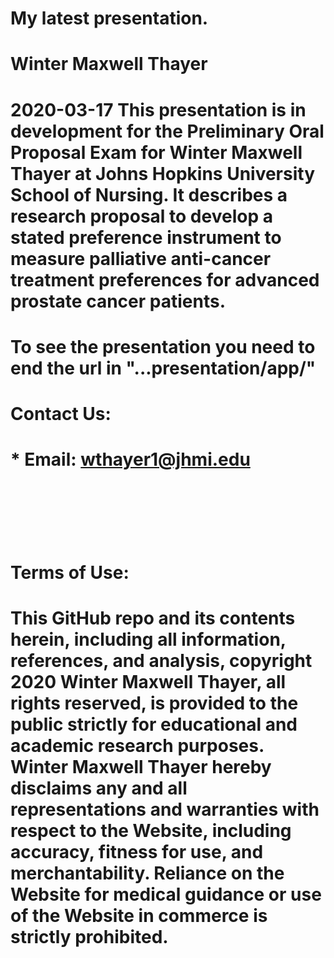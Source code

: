 # My latest presentation.
# Winter Maxwell Thayer

# 2020-03-17 This presentation is in development for the Preliminary Oral Proposal Exam for Winter Maxwell Thayer at Johns Hopkins University School of Nursing. It describes a research proposal to develop a stated preference instrument to measure palliative anti-cancer treatment preferences for advanced prostate cancer patients.

# To see the presentation you need to end the url in "...presentation/app/"

# <b>Contact Us: </b><br>
# * Email: wthayer1@jhmi.edu
# <br><br>

# <b>Terms of Use:</b><br>

# This GitHub repo and its contents herein, including all information, references, and analysis, copyright 2020 Winter Maxwell Thayer, all rights reserved, is provided to the public strictly for educational and academic research purposes. Winter Maxwell Thayer hereby disclaims any and all representations and warranties with respect to the Website, including accuracy, fitness for use, and merchantability.  Reliance on the Website for medical guidance or use of the Website in commerce is strictly prohibited.
